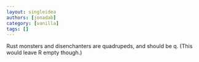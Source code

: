 ```yaml
---
layout: singleidea
authors: [jonadab]
category: [vanilla]
tags: []
---
```

Rust monsters and disenchanters are quadrupeds, and should be q. (This would leave R empty though.)

